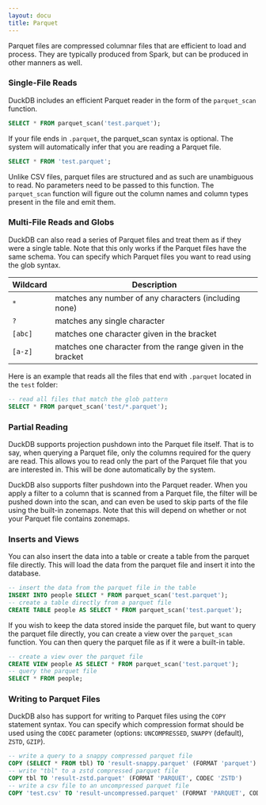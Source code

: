 ```yaml
---
layout: docu
title: Parquet
---
```

Parquet files are compressed columnar files that are efficient to load and process. They are typically produced from Spark, but can be produced in other manners as well. 

### Single-File Reads

DuckDB includes an efficient Parquet reader in the form of the `parquet_scan` function.

```sql
SELECT * FROM parquet_scan('test.parquet');
```

If your file ends in `.parquet`, the parquet_scan syntax is optional. The system will automatically infer that you are reading a Parquet file. 

```sql
SELECT * FROM 'test.parquet';
```

Unlike CSV files, parquet files are structured and as such are unambiguous to read. No parameters need to be passed to this function. The `parquet_scan` function will figure out the column names and column types present in the file and emit them.

### Multi-File Reads and Globs
DuckDB can also read a series of Parquet files and treat them as if they were a single table. Note that this only works if the Parquet files have the same schema. You can specify which Parquet files you want to read using the glob syntax.

|  Wildcard  |                        Description                        |
|------------|-----------------------------------------------------------|
| `*`        | matches any number of any characters (including none)     |
| `?`        | matches any single character                              |
| `[abc]`    | matches one character given in the bracket                |
| `[a-z]`    | matches one character from the range given in the bracket |

Here is an example that reads all the files that end with `.parquet` located in the `test` folder:

```sql
-- read all files that match the glob pattern
SELECT * FROM parquet_scan('test/*.parquet');
```

### Partial Reading
DuckDB supports projection pushdown into the Parquet file itself. That is to say, when querying a Parquet file, only the columns required for the query are read. This allows you to read only the part of the Parquet file that you are interested in. This will be done automatically by the system.

DuckDB also supports filter pushdown into the Parquet reader. When you apply a filter to a column that is scanned from a Parquet file, the filter will be pushed down into the scan, and can even be used to skip parts of the file using the built-in zonemaps. Note that this will depend on whether or not your Parquet file contains zonemaps.

### Inserts and Views
You can also insert the data into a table or create a table from the parquet file directly. This will load the data from the parquet file and insert it into the database.

```sql
-- insert the data from the parquet file in the table
INSERT INTO people SELECT * FROM parquet_scan('test.parquet');
-- create a table directly from a parquet file
CREATE TABLE people AS SELECT * FROM parquet_scan('test.parquet');
```

If you wish to keep the data stored inside the parquet file, but want to query the parquet file directly, you can create a view over the `parquet_scan` function. You can then query the parquet file as if it were a built-in table.

```sql
-- create a view over the parquet file
CREATE VIEW people AS SELECT * FROM parquet_scan('test.parquet');
-- query the parquet file
SELECT * FROM people;
```


### Writing to Parquet Files
DuckDB also has support for writing to Parquet files using the `COPY` statement syntax. You can specify which compression format should be used using the `CODEC` parameter (options: `UNCOMPRESSED`, `SNAPPY` (default), `ZSTD`, `GZIP`).

```sql
-- write a query to a snappy compressed parquet file
COPY (SELECT * FROM tbl) TO 'result-snappy.parquet' (FORMAT 'parquet')
-- write "tbl" to a zstd compressed parquet file
COPY tbl TO 'result-zstd.parquet' (FORMAT 'PARQUET', CODEC 'ZSTD')
-- write a csv file to an uncompressed parquet file
COPY 'test.csv' TO 'result-uncompressed.parquet' (FORMAT 'PARQUET', CODEC 'UNCOMPRESSED')
```
